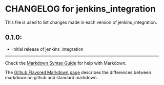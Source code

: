 # CHANGELOG for jenkins_integration

This file is used to list changes made in each version of jenkins_integration.

## 0.1.0:

* Initial release of jenkins_integration

- - - 
Check the [Markdown Syntax Guide](http://daringfireball.net/projects/markdown/syntax) for help with Markdown.

The [Github Flavored Markdown page](http://github.github.com/github-flavored-markdown/) describes the differences between markdown on github and standard markdown.
